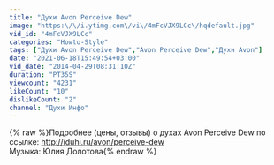 ```yaml
---
title: "Духи Avon Perceive Dew"
image: "https:\/\/i.ytimg.com\/vi\/4mFcVJX9LCc\/hqdefault.jpg"
vid_id: "4mFcVJX9LCc"
categories: "Howto-Style"
tags: ["Духи Avon Perceive Dew","Avon Perceive Dew","Духи Avon"]
date: "2021-06-18T15:49:54+03:00"
vid_date: "2014-04-29T08:31:10Z"
duration: "PT35S"
viewcount: "4231"
likeCount: "10"
dislikeCount: "2"
channel: "Духи Инфо"
---
```

{% raw %}Подробнее (цены, отзывы) о духах Avon Perceive Dew по ссылке: <a rel="nofollow" target="blank" href="http://iduhi.ru/avon/perceive-dew">http://iduhi.ru/avon/perceive-dew</a><br />Музыка: Юлия Долотова{% endraw %}
